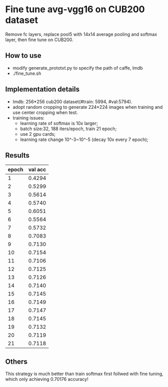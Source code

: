# Fine tune avg-vgg16 on CUB200 dataset
Remove fc layers, replace pool5 with 14x14 average pooling and softmax layer, then fine tune on CUB200.

## How to use
* modify generate_prototxt.py to specify the path of caffe, lmdb
* ./fine_tune.sh

## Implementation details
* lmdb: 256*256 cub200 dataset(#train: 5994, #val:5794).
* adopt random cropping to generate 224*224 images when training and use center cropping when test.
* training issues:
	* learning rate of softmax is 10x larger;
	* batch size:32, 188 iters/epoch, train 21 epoch;
	* use 2 gpu cards;
	* learning rate change 10^-3~10^-5 (decay 10x every 7 epoch);

## Results
| epoch | val acc |
| ----- | --------|
|	1	|	0.4294 	|
|	2	|	0.5299 	|
|	3	|	0.5614 	|
|	4	|	0.5740 	|
|	5	|	0.6051 	|
|	6	|	0.5564 	|
|	7	|	0.5732 	|
|	8	|	0.7083 	|
|	9	|	0.7130 	|
|	10	|	0.7154 	|
|	11	|	0.7106 	|
|	12	|	0.7125 	|
|	13	|	0.7126 	|
|	14	|	0.7140 	|
|	15	|	0.7145 	|
|	16	|	0.7149 	|
|	17	|	0.7147 	|
|	18	|	0.7145 	|
|	19	|	0.7132 	|
|	20	|	0.7119 	|
|	21	|	0.7118 	|


## Others
This strategy is much better than train softmax first follwed with fine tuning, which only achieving 0.70176 accuracy!

